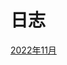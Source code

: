 <!-- <link rel="stylesheet" type="text/css" href="/themes/newsprint.css"> -->

# 日志
[2022年11月](/diary/2022%E5%B9%B411%E6%9C%88.md)